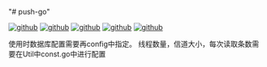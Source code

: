 "# push-go" 

[![github](https://badgen.net/badge/OS/windows10/orange)](http://msdn.itellyou.cn/)
[![github](https://badgen.net/badge/go/1.11.5/green)](https://studygolang.com/dl)
[![github](https://badgen.net/badge/build/passing/green)](#)
[![github](https://badgen.net/badge/IDE/Goland_2019/green)](https://www.jetbrains.com/go/)
[![github](https://badgen.net/badge/license/MIT/green)](https://github.com/Rejudge-F/WebServer_/blob/master/LICENSE)

使用时数据库配置需要再config中指定。
线程数量，信道大小，每次读取条数需要在Util中const.go中进行配置
